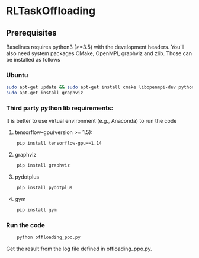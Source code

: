 # RLTaskOffloading

## Prerequisites 
Baselines requires python3 (>=3.5) with the development headers. You'll also need system packages CMake, OpenMPI, graphviz and zlib. Those can be installed as follows
### Ubuntu 
    
```bash
sudo apt-get update && sudo apt-get install cmake libopenmpi-dev python3-dev zlib1g-dev
sudo apt-get install graphviz
```

### Third party python lib requirements:
It is better to use virtual environment (e.g., Anaconda) to run the code

1. tensorflow-gpu(version >= 1.5):
```bash
	pip install tensorflow-gpu==1.14
```
2. graphviz
```bash
	pip install graphviz
```

3. pydotplus
```bash
	pip install pydotplus
```

4. gym
```bash
	pip install gym
```

### Run the code
```bash
	python offloading_ppo.py
```

Get the result from the log file defined in offloading_ppo.py. 
